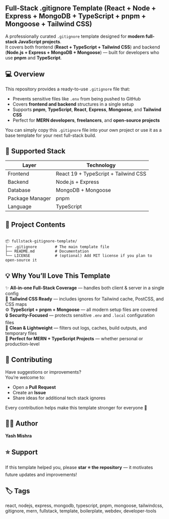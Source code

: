 ## Full-Stack .gitignore Template (React + Node + Express + MongoDB + TypeScript + pnpm + Mongoose + Tailwind CSS)

A professionally curated `.gitignore` template designed for **modern full-stack JavaScript projects**.  
It covers both frontend (**React + TypeScript + Tailwind CSS**) and backend (**Node.js + Express + MongoDB + Mongoose**) — built for developers who use **pnpm** and **TypeScript**.


## 💻 Overview

This repository provides a ready-to-use `.gitignore` file that:
- Prevents sensitive files like `.env` from being pushed to GitHub  
- Covers **frontend and backend** structures in a single setup  
- Supports **pnpm**, **TypeScript**, **React**, **Express**, **Mongoose**, and **Tailwind CSS**  
- Perfect for **MERN developers**, **freelancers**, and **open-source projects**  

You can simply copy this `.gitignore` file into your own project or use it as a base template for your next full-stack build.


## 🧩 Supported Stack

| Layer | Technology |
|-------|-------------|
| Frontend | React 19 + TypeScript + Tailwind CSS |
| Backend | Node.js + Express |
| Database | MongoDB + Mongoose |
| Package Manager | pnpm |
| Language | TypeScript |


## 📁 Project Contents

```

📦 fullstack-gitignore-template/
├── .gitignore        # The main template file
├── README.md         # Documentation
└── LICENSE           # (optional) Add MIT license if you plan to open-source it

```

## 💡 Why You’ll Love This Template

✨ **All-in-one Full-Stack Coverage** — handles both client & server in a single config  
🧠 **Tailwind CSS Ready** — includes ignores for Tailwind cache, PostCSS, and CSS maps  
⚙️ **TypeScript + pnpm + Mongoose** — all modern setup files are covered  
🔒 **Security-Focused** — protects sensitive `.env` and `.local` configuration files  
🧹 **Clean & Lightweight** — filters out logs, caches, build outputs, and temporary files  
💼 **Perfect for MERN + TypeScript Projects** — whether personal or production-level  


## 🤝 Contributing

Have suggestions or improvements?  
You’re welcome to:

* Open a **Pull Request**
* Create an **Issue**
* Share ideas for additional tech stack ignores

Every contribution helps make this template stronger for everyone 💪


## 👩‍💻 Author

**Yash Mishra**

## ⭐ Support

If this template helped you, please **star ⭐ the repository** — it motivates future updates and improvements!


## 🏷️ Tags

react, nodejs, express, mongodb, typescript, pnpm, mongoose, tailwindcss, gitignore, mern, fullstack, template, boilerplate, webdev, developer-tools